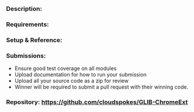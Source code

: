 ### Description:

### Requirements:

### Setup & Reference:

### Submissions:
- Ensure good test coverage on all modules
- Upload documentation for how to run your submission
- Upload all your source code as a zip for review
- Winner will be required to submit a pull request with their winning code. 

### Repository: https://github.com/cloudspokes/GLIB-ChromeExt